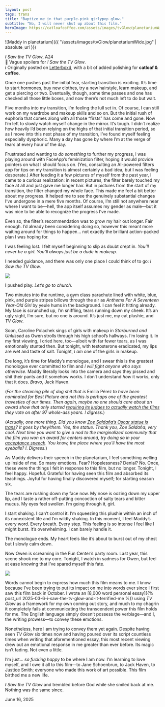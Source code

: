 ```yaml
---
layout: post
tags: trans
title: "Baptize me in that purple-pink girlypop glow."
subtitle: "No, I will never shut up about this film."
heroImage: https://catloafcoffee.com/assets/images/tvGlow/planetariumWide.jpg
---
```


![Maddy in planetarium]({{ "/assets/images/tvGlow/planetariumWide.jpg" | absolute_url }})
<div class="caption"><i>I Saw the TV Glow</i>, A24</div>

<div class="alert alert-secondary" role="alert">👀 Vague spoilers for <i>I Saw the TV Glow</i>.</div>
<div class="alert alert-primary" role="alert">ℹ️ Originally posted on <a href="https://letterboxd.com/neko_and_co/film/i-saw-the-tv-glow/5/">Letterboxd</a>, with a bit of added polishing for <b>catloaf & coffee</b>.</div>

Once one pushes past the initial fear, starting transition is exciting. It’s time to start hormones, buy new clothes, try a new hairstyle, learn makeup, and get a piercing or two. Eventually, though, some time passes and one has checked all those little boxes, and now there’s not much left to do but wait.

Five months into my transition, I’m feeling the lull set in. Of course, I can still work on my wardrobe and makeup skills and so on. But the initial rush of euphoria that comes along with all those “firsts” has come and gone. Now I’m left to slowly watch myself change in the mirror. It’s tough. I didn’t realize how heavily I’d been relying on the highs of that initial transition period, so as I move into this next phase of my transition, I’ve found myself feeling especially dysphoric. Many a day has gone by where I’m at the verge of tears at every hour of the day.

Frustrated and wanting to _do something_ to further my progress, I was playing around with FaceApp’s feminization filter, hoping it would provide pointers on what I should focus on. (Yes, consulting an AI-powered filters app for tips on my transition is almost certainly a bad idea, but I was feeling desperate.) After feeding it a few pictures of myself from the past year, I came to a curious realization: in recent pictures, the filter barely touched my face at all and just gave me longer hair. But in pictures from the start of my transition, the filter changed my whole face. This made me feel a bit better about my progress. It helped me to see the genuinely substantial changes I’ve undergone in a mere five months. Of course, I’m still not anywhere near where I want to be—hell, the app itself assumes my gender as male—but it was nice to be able to recognize the progress I’ve made.

Even so, the filter’s recommendation was to grow my hair out longer. Fair enough. I’d already been considering doing so, however this meant more waiting around for things to happen… not exactly the brilliant action-packed plan I was hoping for.

I was feeling lost. I felt myself beginning to slip as doubt crept in. _You’ll never be a girl. You’ll always just be a dude in makeup._

I needed guidance, and there was only one place I could think of to go: _I Saw the TV Glow_.

<div class="break"><img src="{{site.baseurl}}/assets/images/break-beans.png"></div>

I pushed play. _Let’s go to church._

Two minutes into the runtime, a gym class parachute lined with white, blue, pink, and purple stripes billows through the air as _Anthems For A Seventeen Year-Old Girl_ by yeule hums in the background. I can feel it hitting already. My face is scrunched up, I’m sniffling, tears running down my cheek. It’s an ugly sight, I’m sure, but no one is around. It’s just me, my cat plushie, and _TV Glow_.

Soon, Caroline Polachek sings of girls with makeup in _Starburned and Unkissed_ as Owen strolls through his high school’s hallways. I’m losing it. In my first viewing, I cried here, too—albeit with far fewer tears, as I was emotionally stunted then. But tonight, with testosterone eradicated, my lips are wet and taste of salt. Tonight, _I am_ one of the girls in makeup.

Ere long, it’s time for Maddy’s monologue, and I swear this is the greatest monologue ever committed to film and _I will fight anyone who says otherwise_. Maddy literally looks into the camera and says they pissed and shit their pants and it somehow works. I don’t understand _how_ it works, only that it does. _Bravo_, Jack Haven.

(_For the steaming pile of dog shit that is_ Emilia Pérez _to have been nominated for Best Picture and not this is perhaps one of the greatest travesties of our times. Then again, maybe no one should care about an award show that only started [requiring its judges to actually watch the films](https://www.npr.org/2025/04/22/nx-s1-5372650/oscar-voting-changes) they vote on after 97 whole-ass years. I digress._)

(_Actually, one more thing. Did you know [Zoe Saldaña’s Oscar statue is trans](https://www.indiewire.com/news/general-news/zoe-saldana-emilia-perez-oscar-trans-1235131572/)? It goes by they/them. Yes, the statue. Thank you, Zoe Saldaña, very cool. Next time you want to give a nod to the marginalized community that the film you won an award for centers around, try doing so in your [acceptance speech](https://www.youtube.com/watch?v=aeCv6NyMveg). You know, the place where you’ll have the most eyeballs? I. Digress._)

As Maddy delivers their speech in the planetarium, I feel something welling up inside of me. So many emotions. Fear? Hopelessness? Denial? No. Once, these were the things I felt in response to this film, but no longer. Tonight, I feel happy. Hopeful. Grateful for having seen this film and absorbed its teachings. Joyful for having finally discovered myself; for starting season six.

The tears are rushing down my face now. My nose is oozing down my upper lip, and I taste a rather off-putting concoction of salty tears and bitter mucus. My eyes feel swollen. I’m going through it, girl.

I start shaking. I can’t control it. I’m squeezing this plushie within an inch of its nonexistent life and I’m wildly shaking. In this moment, I feel Maddy’s every word. Every breath. Every step. This feeling is so intense I feel like I might burst. It’s overwhelming. I can barely handle it.

The monologue ends. My heart feels like it’s about to burst out of my chest but I slowly calm down.

Now Owen is screaming in the Fun Center’s party room. Last year, this scene shook me to my core. Tonight, I watch in sadness for Owen, but feel at ease knowing that I’ve spared myself this fate.

<div class="break"><img src="{{site.baseurl}}/assets/images/break-beans.png"></div>

Words cannot begin to express how much this film means to me. I know because I’ve been trying to put its impact on me into words ever since I first saw this film back in October. I wrote an [8,000 word personal essay]({% post_url 2025-03-6-i-saw-the-tv-glow-and-it-terrified-me %}) using _TV Glow_ as a framework for my own coming out story, and much to my chagrin it completely fails at communicating the transcendent power this film holds for me. The English language simply doesn’t possess the verbiage—and I, the writing prowess—to convey these emotions.

Nonetheless, here I am trying to convey them yet again. Despite having seen _TV Glow_ six times now and having poured over its script countless times when writing that aforementioned essay, this most recent viewing drew out an emotional response in me greater than ever before. Its magic isn’t fading. Not even a little.

I’m just… _so fucking happy_ to be where I am now. I’m learning to love myself, and I owe it all to this film—to Jane Schoenbrun, to Jack Haven, to Justice Smith; everyone who made this work of art possible. This film birthed me a new life.

_I Saw the TV Glow_ and trembled before God while she smiled back at me. Nothing was the same since.

June 16, 2025